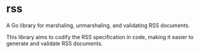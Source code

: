# rss

A Go library for marshaling, unmarshaling, and validating RSS documents.

This library aims to codify the RSS specification in code, making it easier to generate and validate RSS documents.
